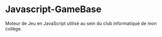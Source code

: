 # Javascript-GameBase
Moteur de Jeu en JavaScript utilisé au sein du club informatique de mon collège.


